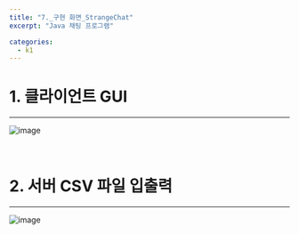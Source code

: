 ```yaml
--- 
title: "7._구현 화면_StrangeChat"
excerpt: "Java 채팅 프로그램"

categories:
  - k1
---
```


# 1. 클라이언트 GUI
---
![image](https://velog.velcdn.com/images/wg_cat/post/9d8d66eb-7622-4883-b3ab-6e7f72dd0916/image.png)

<br>

# 2. 서버 CSV 파일 입출력
---
![image](https://velog.velcdn.com/images/wg_cat/post/f052147e-07d4-4d66-9155-780975574a55/image.png)
